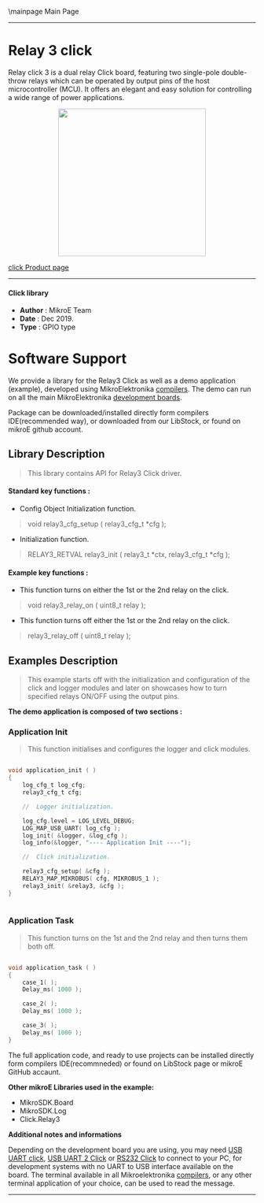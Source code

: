 \mainpage Main Page
 
---
# Relay 3 click

Relay click 3 is a dual relay Click board, featuring two single-pole double-throw relays which can be operated by output pins of the host microcontroller (MCU). It offers an elegant and easy solution for controlling a wide range of power applications. 

<p align="center">
  <img src="https://download.mikroe.com/images/click_for_ide/relay3_click.png" height=300px>
</p>

[click Product page](https://www.mikroe.com/relay-3-click)

---

#### Click library 

- **Author**        : MikroE Team
- **Date**          : Dec 2019.
- **Type**          : GPIO type


# Software Support

We provide a library for the Relay3 Click 
as well as a demo application (example), developed using MikroElektronika 
[compilers](https://shop.mikroe.com/compilers). 
The demo can run on all the main MikroElektronika [development boards](https://shop.mikroe.com/development-boards).

Package can be downloaded/installed directly form compilers IDE(recommended way), or downloaded from our LibStock, or found on mikroE github account. 

## Library Description

> This library contains API for Relay3 Click driver.

#### Standard key functions :

- Config Object Initialization function.
> void relay3_cfg_setup ( relay3_cfg_t *cfg ); 
 
- Initialization function.
> RELAY3_RETVAL relay3_init ( relay3_t *ctx, relay3_cfg_t *cfg );

#### Example key functions :

- This function turns on either the 1st or the 2nd relay on the click.
> void relay3_relay_on ( uint8_t relay );
 
- This function turns off either the 1st or the 2nd relay on the click.
> relay3_relay_off ( uint8_t relay );

## Examples Description

> This example starts off with the initialization and configuration of the click and logger
  modules and later on showcases how to turn specified relays ON/OFF using the output pins.

**The demo application is composed of two sections :**

### Application Init 

> This function initialises and configures the logger and click modules.

```c

void application_init ( )
{
    log_cfg_t log_cfg;
    relay3_cfg_t cfg;

    //  Logger initialization.

    log_cfg.level = LOG_LEVEL_DEBUG;
    LOG_MAP_USB_UART( log_cfg );
    log_init( &logger, &log_cfg );
    log_info(&logger, "---- Application Init ----");

    //  Click initialization.

    relay3_cfg_setup( &cfg );
    RELAY3_MAP_MIKROBUS( cfg, MIKROBUS_1 );
    relay3_init( &relay3, &cfg );
}
  
```

### Application Task

> This function turns on the 1st and the 2nd relay and then turns them both off.

```c

void application_task ( )
{
    case_1( );
    Delay_ms( 1000 );

    case_2( );
    Delay_ms( 1000 );

    case_3( );
    Delay_ms( 1000 );
} 

```

The full application code, and ready to use projects can be  installed directly form compilers IDE(recommneded) or found on LibStock page or mikroE GitHub accaunt.

**Other mikroE Libraries used in the example:** 

- MikroSDK.Board
- MikroSDK.Log
- Click.Relay3

**Additional notes and informations**

Depending on the development board you are using, you may need 
[USB UART click](https://shop.mikroe.com/usb-uart-click), 
[USB UART 2 Click](https://shop.mikroe.com/usb-uart-2-click) or 
[RS232 Click](https://shop.mikroe.com/rs232-click) to connect to your PC, for 
development systems with no UART to USB interface available on the board. The 
terminal available in all Mikroelektronika 
[compilers](https://shop.mikroe.com/compilers), or any other terminal application 
of your choice, can be used to read the message.



---
